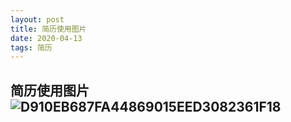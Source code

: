 ```yaml
---
layout: post
title: 简历使用图片
date: 2020-04-13
tags: 简历
---
```


## 简历使用图片![D910EB687FA44869015EED3082361F18](/Users/maxuan/Library/Containers/com.tencent.qq/Data/Library/Caches/Images/0C98A786CBB236FC7A01F330A798D2A9.jpg)